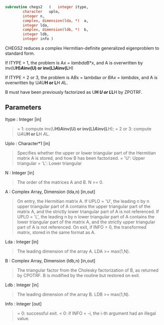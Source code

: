 ```fortran
subroutine chegs2	(	integer	itype,
		character	uplo,
		integer	n,
		complex, dimension(lda, *)	a,
		integer	lda,
		complex, dimension(ldb, *)	b,
		integer	ldb,
		integer	info )
```

 CHEGS2 reduces a complex Hermitian-definite generalized
 eigenproblem to standard form.

 If ITYPE = 1, the problem is A*x = lambda*B*x,
 and A is overwritten by inv(U**H)*A*inv(U) or inv(L)*A*inv(L**H)

 If ITYPE = 2 or 3, the problem is A*B*x = lambda*x or
 B*A*x = lambda*x, and A is overwritten by U*A*U**H or L**H *A*L.

 B must have been previously factorized as U**H *U or L*L**H by ZPOTRF.

## Parameters
Itype : Integer [in]
> = 1: compute inv(U**H)*A*inv(U) or inv(L)*A*inv(L**H);
> = 2 or 3: compute U*A*U**H or L**H *A*L.

Uplo : Character*1 [in]
> Specifies whether the upper or lower triangular part of the
> Hermitian matrix A is stored, and how B has been factorized.
> = 'U':  Upper triangular
> = 'L':  Lower triangular

N : Integer [in]
> The order of the matrices A and B.  N >= 0.

A : Complex Array, Dimension (lda,n) [in,out]
> On entry, the Hermitian matrix A.  If UPLO = 'U', the leading
> n by n upper triangular part of A contains the upper
> triangular part of the matrix A, and the strictly lower
> triangular part of A is not referenced.  If UPLO = 'L', the
> leading n by n lower triangular part of A contains the lower
> triangular part of the matrix A, and the strictly upper
> triangular part of A is not referenced.
> On exit, if INFO = 0, the transformed matrix, stored in the
> same format as A.

Lda : Integer [in]
> The leading dimension of the array A.  LDA >= max(1,N).

B : Complex Array, Dimension (ldb,n) [in,out]
> The triangular factor from the Cholesky factorization of B,
> as returned by CPOTRF.
> B is modified by the routine but restored on exit.

Ldb : Integer [in]
> The leading dimension of the array B.  LDB >= max(1,N).

Info : Integer [out]
> = 0:  successful exit.
> < 0:  if INFO = -i, the i-th argument had an illegal value.

